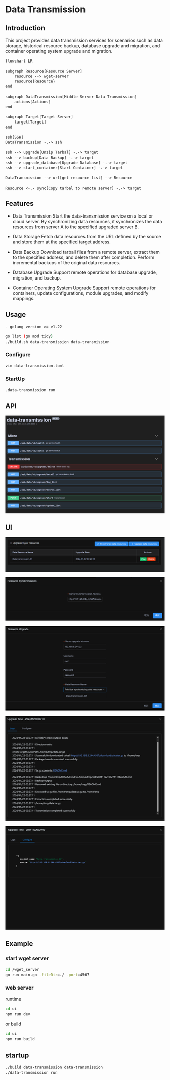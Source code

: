 # Data Transmission

## Introduction

This project provides data transmission services for scenarios such as data storage, historical resource backup, database upgrade and migration, and container operating system upgrade and migration.

```mermaid
flowchart LR

subgraph Resource[Resource Server]
    resource --> wget-server
    resource{Resource}
end

subgraph DataTransmission[Middle Server-Data Transmission]
    actions[Actions]
end

subgraph Target[Target Server]
    target[Target]
end

ssh[SSH]
DataTransmission -.-> ssh

ssh --> upgrade[Unzip Tarbal] -.-> target
ssh --> backup[Data Backup] -.-> target
ssh --> upgrade_database[Upgrade Database] -.-> target
ssh --> start_container[Start Container] -.-> target

DataTransmission --> url[get resource list] --> Resource

Resource <-.- sync[Copy tarbal to remote server] -.-> target

```

## Features

- Data Transmission
Start the data-transmission service on a local or cloud server. By synchronizing data resources, it synchronizes the data resources from server A to the specified upgraded server B.

- Data Storage
Fetch data resources from the URL defined by the source and store them at the specified target address.

- Data Backup
Download tarball files from a remote server, extract them to the specified address, and delete them after completion. Perform incremental backups of the original data resources.

- Database Upgrade
Support remote operations for database upgrade, migration, and backup.

- Container Operating System Upgrade
Support remote operations for containers, update configurations, module upgrades, and modify mappings.


## Usage

```
- golang version >= v1.22
```

```bash
go list (go mod tidy)
./build.sh data-transmission data-transmission
```

### Configure

```bash
vim data-transmission.toml
```

### StartUp

```bash
.data-transmission run
```

## API 

![api](static/api.png)

## UI

![main](static/main.png)

![sync](static/synchronization.png)

![upgrade](static/upgrade.png)

![view](static/view.png)

![config](static/config.png)


## Example

### start wget server

```bash
cd /wget_server
go run main.go -fileDir=./ -port=4567
```

### web server

runtime

```bash
cd ui
npm run dev
```

or build 

```bash 
cd ui
npm run build
```

## startup

```bash
./build data-transmission data-transmission
./data-transmission run
```
